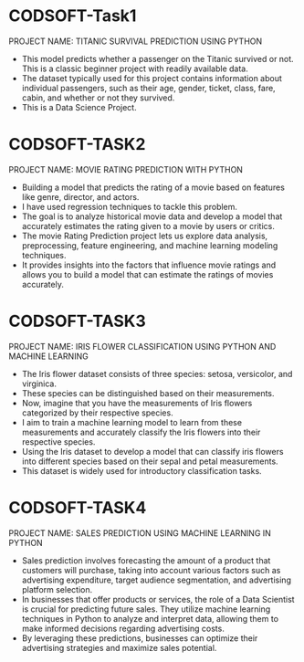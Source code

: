 # CODSOFT-Task1 
PROJECT NAME: TITANIC SURVIVAL PREDICTION USING PYTHON
- This model predicts whether a passenger on the Titanic survived or not. This is a classic beginner project with readily available data.
- The dataset typically used for this project contains information about individual passengers, such as their age, gender, ticket, class, fare, cabin, and whether or 
  not they survived. 
- This is a Data Science Project.

# CODSOFT-TASK2
PROJECT NAME: MOVIE RATING PREDICTION WITH PYTHON
- Building a model that predicts the rating of a movie based on features like genre, director, and actors.
- I have used regression techniques to tackle this problem.
- The goal is to analyze historical movie data and develop a model that accurately estimates the rating given to a movie by users or critics.
- The movie Rating Prediction project lets us explore data analysis, preprocessing, feature engineering, and machine learning modeling techniques.
- It provides insights into the factors that influence movie ratings and allows you to build a model that can estimate the ratings of movies accurately.

# CODSOFT-TASK3
PROJECT NAME: IRIS FLOWER CLASSIFICATION USING PYTHON AND MACHINE LEARNING
- The Iris flower dataset consists of three species: setosa, versicolor, and virginica.
- These species can be distinguished based on their measurements.
- Now, imagine that you have the measurements of Iris flowers categorized by their respective species.
- I aim to train a machine learning model to learn from these measurements and accurately classify the Iris flowers into their respective species.
- Using the Iris dataset to develop a model that can classify iris flowers into different species based on their sepal and petal measurements.
- This dataset is widely used for introductory classification tasks.

# CODSOFT-TASK4
PROJECT NAME: SALES PREDICTION USING MACHINE LEARNING IN PYTHON
- Sales prediction involves forecasting the amount of a product that customers will purchase, taking into account various factors such as advertising expenditure, target audience segmentation, and advertising platform selection.
- In businesses that offer products or services, the role of a Data Scientist is crucial for predicting future sales. They utilize machine learning techniques in Python to analyze and interpret data, allowing them to make informed decisions regarding advertising costs.
- By leveraging these predictions, businesses can optimize their advertising strategies and maximize sales potential.
